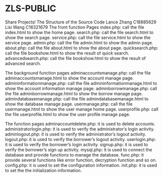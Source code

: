 # ZLS-PUBLIC
Share Projects!
The Structure of the Source Code
Lance Zhang  C18885629
Lisi Wang  C16321679
The front function Pages
index.php: call the file index.html to show the home page.
search.php: call the file search.html to show the search page.
service.php: call the file service.html to show the service page.
admin.php: call the file admin.html to show the admin page.
about.php: call the file about.html to show the about page.
quicksearch.php: call the file bookshow.html to show the result of quick search.
advancedsearch.php: call the file bookshow.html to show the result of advanced search.

The background function pages
adminaccountsmanage.php: call the file adminaccountsmanage.html to show the account manage page.
admininformationmanage.php: call the file admininformationmanage.html to show the account information manage page.
adminborrowmanage.php: call the file adminborrowmanage.html to show the borrow manage page.
admindatabasemanage.php: call the file admindatabasemanage.html to show the database manage page.
usermanage.php: call the file usermanage.html to show the user manage home page.
userprofile.php: call the file userprofile.html to show the user profile manage page.

The function pages
adminaccountdelete.php: it is used to delete accounts.
administratorlogin.php: it is used to verify the administrator’s login activity.
adminlogout.php: it is used to verify the administrator’s logout activity.
logout.php: it is used to verify the borrower’s logout activity.
userlogin.php: it is used to verify the borrower’s login activity.
signup.php: it is used to verify the borrower’s sign up activity.
mysql.php: it is used to connect the database and provide functions to manage the database.
func.php: it provide several functions like error function, decryption function and so on.
config.php: it is used to set the configuration information.
init.php: it is used to set the the initialization information.
